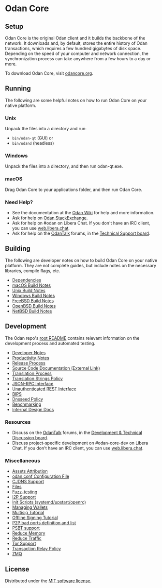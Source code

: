 Odan Core
=============

Setup
---------------------
Odan Core is the original Odan client and it builds the backbone of the network. It downloads and, by default, stores the entire history of Odan transactions, which requires a few hundred gigabytes of disk space. Depending on the speed of your computer and network connection, the synchronization process can take anywhere from a few hours to a day or more.

To download Odan Core, visit [odancore.org](https://odancore.org/en/download/).

Running
---------------------
The following are some helpful notes on how to run Odan Core on your native platform.

### Unix

Unpack the files into a directory and run:

- `bin/odan-qt` (GUI) or
- `bin/odand` (headless)

### Windows

Unpack the files into a directory, and then run odan-qt.exe.

### macOS

Drag Odan Core to your applications folder, and then run Odan Core.

### Need Help?

* See the documentation at the [Odan Wiki](https://en.odan.it/wiki/Main_Page)
for help and more information.
* Ask for help on [Odan StackExchange](https://odan.stackexchange.com).
* Ask for help on #odan on Libera Chat. If you don't have an IRC client, you can use [web.libera.chat](https://web.libera.chat/#odan).
* Ask for help on the [OdanTalk](https://odantalk.org/) forums, in the [Technical Support board](https://odantalk.org/index.php?board=4.0).

Building
---------------------
The following are developer notes on how to build Odan Core on your native platform. They are not complete guides, but include notes on the necessary libraries, compile flags, etc.

- [Dependencies](dependencies.md)
- [macOS Build Notes](build-osx.md)
- [Unix Build Notes](build-unix.md)
- [Windows Build Notes](build-windows.md)
- [FreeBSD Build Notes](build-freebsd.md)
- [OpenBSD Build Notes](build-openbsd.md)
- [NetBSD Build Notes](build-netbsd.md)

Development
---------------------
The Odan repo's [root README](/README.md) contains relevant information on the development process and automated testing.

- [Developer Notes](developer-notes.md)
- [Productivity Notes](productivity.md)
- [Release Process](release-process.md)
- [Source Code Documentation (External Link)](https://doxygen.odancore.org/)
- [Translation Process](translation_process.md)
- [Translation Strings Policy](translation_strings_policy.md)
- [JSON-RPC Interface](JSON-RPC-interface.md)
- [Unauthenticated REST Interface](REST-interface.md)
- [BIPS](bips.md)
- [Dnsseed Policy](dnsseed-policy.md)
- [Benchmarking](benchmarking.md)
- [Internal Design Docs](design/)

### Resources
* Discuss on the [OdanTalk](https://odantalk.org/) forums, in the [Development & Technical Discussion board](https://odantalk.org/index.php?board=6.0).
* Discuss project-specific development on #odan-core-dev on Libera Chat. If you don't have an IRC client, you can use [web.libera.chat](https://web.libera.chat/#odan-core-dev).

### Miscellaneous
- [Assets Attribution](assets-attribution.md)
- [odan.conf Configuration File](odan-conf.md)
- [CJDNS Support](cjdns.md)
- [Files](files.md)
- [Fuzz-testing](fuzzing.md)
- [I2P Support](i2p.md)
- [Init Scripts (systemd/upstart/openrc)](init.md)
- [Managing Wallets](managing-wallets.md)
- [Multisig Tutorial](multisig-tutorial.md)
- [Offline Signing Tutorial](offline-signing-tutorial.md)
- [P2P bad ports definition and list](p2p-bad-ports.md)
- [PSBT support](psbt.md)
- [Reduce Memory](reduce-memory.md)
- [Reduce Traffic](reduce-traffic.md)
- [Tor Support](tor.md)
- [Transaction Relay Policy](policy/README.md)
- [ZMQ](zmq.md)

License
---------------------
Distributed under the [MIT software license](/COPYING).
